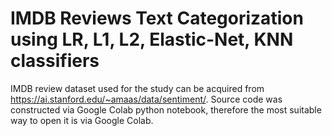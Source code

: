 # IMDB Reviews Text Categorization using LR, L1, L2, Elastic-Net, KNN classifiers

IMDB review dataset used for the study can be acquired from https://ai.stanford.edu/~amaas/data/sentiment/. Source code was constructed via Google Colab python notebook, therefore the most suitable way to open it is via Google Colab.
